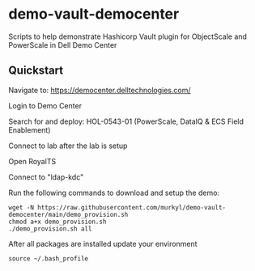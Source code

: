 # demo-vault-democenter
Scripts to help demonstrate Hashicorp Vault plugin for ObjectScale and PowerScale in Dell Demo Center

## Quickstart

Navigate to: https://democenter.delltechnologies.com/

Login to Demo Center

Search for and deploy: HOL-0543-01 (PowerScale, DataIQ & ECS Field Enablement)

Connect to lab after the lab is setup

Open RoyalTS

Connect to "ldap-kdc"

Run the following commands to download and setup the demo:

    wget -N https://raw.githubusercontent.com/murkyl/demo-vault-democenter/main/demo_provision.sh
    chmod a+x demo_provision.sh
    ./demo_provision.sh all

After all packages are installed update your environment

    source ~/.bash_profile

